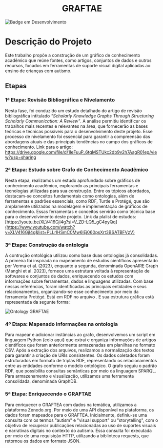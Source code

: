 <h1 align="center">GRAFTAE</h1>

![Badge em Desenvolvimento](https://img.shields.io/static/v1?label=STATUS&message=EM%20DESENVOLVIMENTO&color=GREEN&style=for-the-badge)

# Descrição do Projeto
Este trabalho propõe a construção de um gráfico de conhecimento acadêmico que reúne fontes, como artigos, conjuntos de dados e outros recursos, focados em ferramentas de suporte visual digital aplicadas ao ensino de crianças com autismo.

## Etapas

### 1ª Etapa: Revisão Bibliográfica e Nivelamento
Nesta fase, foi conduzido um estudo detalhado do artigo de revisão bibliográfica intitulado *"Scholarly Knowledge Graphs Through Structuring Scholarly Communication: A Review"*. A análise permitiu identificar os trabalhos mais recentes e relevantes na área, que fornecerão as bases teóricas e técnicas possíveis para o desenvolvimento deste projeto. Esse processo de nivelamento foi essencial para garantir a compreensão das abordagens atuais e das principais tendências no campo dos gráficos de conhecimento.
Link para o artigo: https://drive.google.com/file/d/1leFuuP_6tqMSTUkc2db9v2h7AagR01ep/view?usp=sharing

### 2ª Etapa: Estudo sobre Grafo de Conhecimento Acadêmico
Nesta etapa, realizamos um estudo aprofundado sobre gráficos de conhecimento acadêmico, explorando as principais ferramentas e tecnologias utilizadas para sua construção. Entre os tópicos abordados, destacam-se conceitos fundamentais como ontologias, além de ferramentas e padrões essenciais, como RDF, Turtle e Protégé, que são amplamente utilizados na modelagem e implementação de gráficos de conhecimento. Essas ferramentas e conceitos servirão como técnica base para o desenvolvimento deste projeto.
Link da plalist de estudos: [https://youtu.be/XLV416Gjl4g?si=V_ZD-LQ5_gC4pyQq](https://www.youtube.com/watch?v=XLV416Gjl4g&list=PLLrlHSmC0Mw6lEj060psXrt3BSATBFVzV)

### 3ª Etapa: Construção da ontologia
A contrução ontológica utilizou como base duas ontologias já consolidadas. A primeira foi inspirada no mapeamento de estudos científicos apresentado por Verma et al. (2023), enquanto a segunda, denominada OpenAIRE Graph (Manghi et al. 2023), fornece uma estrutura voltada à representação de softwares e conjuntos de dados, enriquecendo os estudos com informações sobre ferramentas, dados e linguagens utilizadas. Com base nessas referências, foram identificadas as principais entidades e seus relacionamentos, organizando-se esse conhecimento por meio da ferramenta Protégé. Está em RDF no arquivo  . E sua estrutura gráfica está representada da segunte forma:

![Ontology GRAFTAE](img/screenshot.png)

### 4º Etapa: Mapenado informações na ontologia
Para mapear e adicionar instâncias ao grafo, desenvolvemos um script em linguagem Python {colo  aqui} que extrai e organiza informações de artigos científicos que foram anteriormente armazenadas em planilhas no formato CSV. Após a extração dos arquivos, realizamos a normalização dos textos para garantir a criação de URIs consistentes. Os dados coletados foram estruturados em formato de triplas RDF, representando os relacionamentos entre as entidades conforme o modelo ontológico. O grafo seguiu o padrão RDF, que possibilita consultas semânticas por meio da linguagem SPARQL. Para armazenamento e visualizacão, utilizamos uma ferramenta consolidada, denominada GraphDB.

### 5ª Etapa: Enriquecendo o GRAFTAE
Para enriquecer o GRAFTEA com dados na temática, utilizamos a plataforma Zenodo.org. Por meio de uma API disponível na plataforma, os dados foram mapeados para o GRAFTEA. Inicialmente, definiu-se uma consulta com os termos "autism" e "visual support" ou "storytelling", com o objetivo de recuperar publicações relacionadas ao uso de suportes visuais e narrativas digitais no contexto do autismo. Essa consulta foi executada por meio de uma requisição HTTP, utilizando a biblioteca requests, que retornou os dados em formato JSON.
